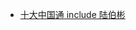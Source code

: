 - [十大中国通 include 陆伯彬](https://mp.weixin.qq.com/s?__biz=MjM5MDczMTc4NA==&mid=211160782&idx=2&sn=85b25c23c79205c70eebdf1a2a35cfee&chksm=2f22f5a918557cbfb797dfe5b50b6a50baef6f6b1e21fd60aa979be76036458dd42db35d2455&scene=27)  
